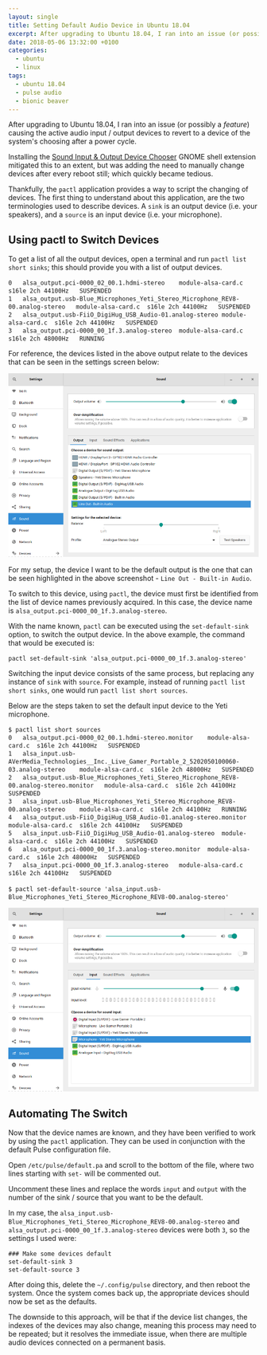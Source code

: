 ```yaml
---
layout: single
title: Setting Default Audio Device in Ubuntu 18.04
excerpt: After upgrading to Ubuntu 18.04, I ran into an issue (or possibly a feature) causing the active audio input / output devices to revert to a device of the system's choosing after a power cycle.
date: 2018-05-06 13:32:00 +0100
categories:
  - ubuntu
  - linux
tags:
  - ubuntu 18.04
  - pulse audio
  - bionic beaver
---
```

After upgrading to Ubuntu 18.04, I ran into an issue (or possibly a _feature_) causing the active audio input / output devices to revert to a device of the system's choosing after a power cycle.

Installing the [Sound Input & Output Device Chooser](https://extensions.gnome.org/extension/906/sound-output-device-chooser/) GNOME shell extension mitigated this to an extent, but was adding the need to manually change devices after every reboot still; which quickly became tedious.

Thankfully, the `pactl` application provides a way to script the changing of devices. The first thing to understand about this application, are the two terminologies used to describe devices. A `sink` is an output device (i.e. your speakers), and a `source` is an input device (i.e. your microphone).

## Using pactl to Switch Devices

To get a list of all the output devices, open a terminal and run `pactl list short sinks`; this should provide you with a list of output devices.

```
0	alsa_output.pci-0000_02_00.1.hdmi-stereo	module-alsa-card.c	s16le 2ch 44100Hz	SUSPENDED
1	alsa_output.usb-Blue_Microphones_Yeti_Stereo_Microphone_REV8-00.analog-stereo	module-alsa-card.c	s16le 2ch 44100Hz	SUSPENDED
2	alsa_output.usb-FiiO_DigiHug_USB_Audio-01.analog-stereo	module-alsa-card.c	s16le 2ch 44100Hz	SUSPENDED
3	alsa_output.pci-0000_00_1f.3.analog-stereo	module-alsa-card.c	s16le 2ch 48000Hz	RUNNING
```

For reference, the devices listed in the above output relate to the devices that can be seen in the settings screen below:

![](/assets/images/setting-default-audio-device-in-ubuntu-18-04/output_devices.png)

For my setup, the device I want to be the default output is the one that can be seen highlighted in the above screenshot - `Line Out - Built-in Audio`.

To switch to this device, using `pactl`, the device must first be identified from the list of device names previously acquired. In this case, the device name is `alsa_output.pci-0000_00_1f.3.analog-stereo`.

With the name known, `pactl` can be executed using the `set-default-sink` option, to switch the output device. In the above example, the command that would be executed is:

```
pactl set-default-sink 'alsa_output.pci-0000_00_1f.3.analog-stereo'
```

Switching the input device consists of the same process, but replacing any instance of `sink` with `source`. For example, instead of running `pactl list short sinks`, one would run `pactl list short sources`.

Below are the steps taken to set the default input device to the Yeti microphone.

```
$ pactl list short sources
0	alsa_output.pci-0000_02_00.1.hdmi-stereo.monitor	module-alsa-card.c	s16le 2ch 44100Hz	SUSPENDED
1	alsa_input.usb-AVerMedia_Technologies__Inc._Live_Gamer_Portable_2_5202050100060-03.analog-stereo	module-alsa-card.c	s16le 2ch 48000Hz	SUSPENDED
2	alsa_output.usb-Blue_Microphones_Yeti_Stereo_Microphone_REV8-00.analog-stereo.monitor	module-alsa-card.c	s16le 2ch 44100Hz	SUSPENDED
3	alsa_input.usb-Blue_Microphones_Yeti_Stereo_Microphone_REV8-00.analog-stereo	module-alsa-card.c	s16le 2ch 44100Hz	RUNNING
4	alsa_output.usb-FiiO_DigiHug_USB_Audio-01.analog-stereo.monitor	module-alsa-card.c	s16le 2ch 44100Hz	SUSPENDED
5	alsa_input.usb-FiiO_DigiHug_USB_Audio-01.analog-stereo	module-alsa-card.c	s16le 2ch 44100Hz	SUSPENDED
6	alsa_output.pci-0000_00_1f.3.analog-stereo.monitor	module-alsa-card.c	s16le 2ch 48000Hz	SUSPENDED
7	alsa_input.pci-0000_00_1f.3.analog-stereo	module-alsa-card.c	s16le 2ch 44100Hz	SUSPENDED

$ pactl set-default-source 'alsa_input.usb-Blue_Microphones_Yeti_Stereo_Microphone_REV8-00.analog-stereo'
```

![](/assets/images/setting-default-audio-device-in-ubuntu-18-04/input_devices.png)

## Automating The Switch
Now that the device names are known, and they have been verified to work by using the `pactl` application. They can be used in conjunction with the default Pulse configuration file.

Open `/etc/pulse/default.pa` and scroll to the bottom of the file, where two lines starting with `set-` will be commented out.

Uncomment these lines and replace the words `input` and `output` with the number of the sink / source that you want to be the default.

In my case, the `alsa_input.usb-Blue_Microphones_Yeti_Stereo_Microphone_REV8-00.analog-stereo` and `alsa_output.pci-0000_00_1f.3.analog-stereo` devices were both `3`, so the settings I used were:

```
### Make some devices default
set-default-sink 3
set-default-source 3
```

After doing this, delete the `~/.config/pulse` directory, and then reboot the system. Once the system comes back up, the appropriate devices should now be set as the defaults.

The downside to this approach, will be that if the device list changes, the indexes of the devices may also change, meaning this process may need to be repeated; but it resolves the immediate issue, when there are multiple audio devices connected on a permanent basis.

